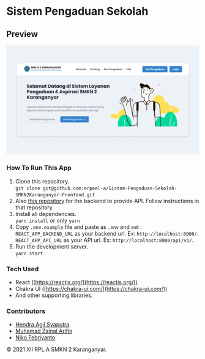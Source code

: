 # Sistem Pengaduan Sekolah

## Preview

![preview](public/images/preview.png)

### How To Run This App

1. Clone this repository. <br>
   `git clone git@github.com:erpeel-a/Sistem-Pengaduan-Sekolah-SMKN2Karanganyar-Frontend.git`
2. Also [this repository](https://github.com/erpeel-a/Sistem-Pengaduan-Sekolah-SMKN2Karanganyar) for the backend to provide API. Follow instructions in that repository.
3. Install all dependencies. <br>
   `yarn install` or only `yarn`
4. Copy `.env.example` file and paste as `.env` and set : <br>
   `REACT_APP_BACKEND_URL` as your backend url. Ex: `http://localhost:8000/`. <br>
   `REACT_APP_API_URL` as your API url. Ex: `http://localhost:8000/api/v1/`.
5. Run the development server. <br>
   `yarn start`

### Tech Used

- React ([https://reactjs.org/](https://reactjs.org/))
- Chakra UI ([https://chakra-ui.com/](https://chakra-ui.com/))
- And other supporting libraries.

### Contributors

- [Hendra Agil Syaputra](https://github.com/hendraaagil)
- [Muhamad Zainal Arifin](https://github.com/Zainal21)
- [Niko Febriyanto](https://github.com/NFebri)

&copy; 2021 XII RPL A SMKN 2 Karanganyar.
